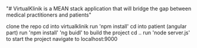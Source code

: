 "# VirtualKlinik is a MEAN stack application that will bridge the gap between medical practitioners and patients" 

 clone the repo
 cd into virtualklinik
 run 'npm install'
 cd into patient (angular part)
 run 'npm install' 
 'ng buidl' to build the project
 cd ..
 run 'node server.js' to start the project
 navigate to localhost:9000 
